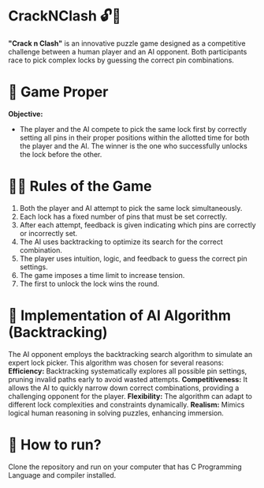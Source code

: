 # CrackNClash 🔓🔑
**"Crack n Clash"** is an innovative puzzle game designed as a competitive challenge between a human player and an AI opponent. Both participants race to pick complex locks by guessing the correct pin combinations.

# 👾 Game Proper
**Objective:**
  * The player and the AI compete to pick the same lock first by correctly setting all pins in their proper positions within the allotted time for both the player and the AI. The winner is the one who successfully unlocks the lock before the other.

# 🧏‍♀️ Rules of the Game
1. Both the player and AI attempt to pick the same lock simultaneously.
2. Each lock has a fixed number of pins that must be set correctly.
3. After each attempt, feedback is given indicating which pins are correctly or incorrectly set.
4. The AI uses backtracking to optimize its search for the correct combination.
5. The player uses intuition, logic, and feedback to guess the correct pin settings.
6. The game imposes a time limit to increase tension.
7. The first to unlock the lock wins the round.

# 🤖 Implementation of AI Algorithm (Backtracking)
The AI opponent employs the backtracking search algorithm to simulate an expert lock picker. This algorithm was chosen for several reasons:
**Efficiency:** Backtracking systematically explores all possible pin settings, pruning invalid paths early to avoid wasted attempts.
**Competitiveness:** It allows the AI to quickly narrow down correct combinations, providing a challenging opponent for the player.
**Flexibility:** The algorithm can adapt to different lock complexities and constraints dynamically.
**Realism:** Mimics logical human reasoning in solving puzzles, enhancing immersion.

# 🏁 How to run?
Clone the repository and run on your computer that has C Programming Language and compiler installed.
